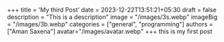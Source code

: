 +++
title = 'My third Post'
date = 2023-12-22T13:51:21+05:30
draft = false
description = "This is a description"
image = "/images/3s.webp"
imageBig = "/images/3b.webp"
categories = ["general", "programming"]
authors = ["Aman Saxena"]
avatar="/images/avatar.webp"
+++
this is my first post
